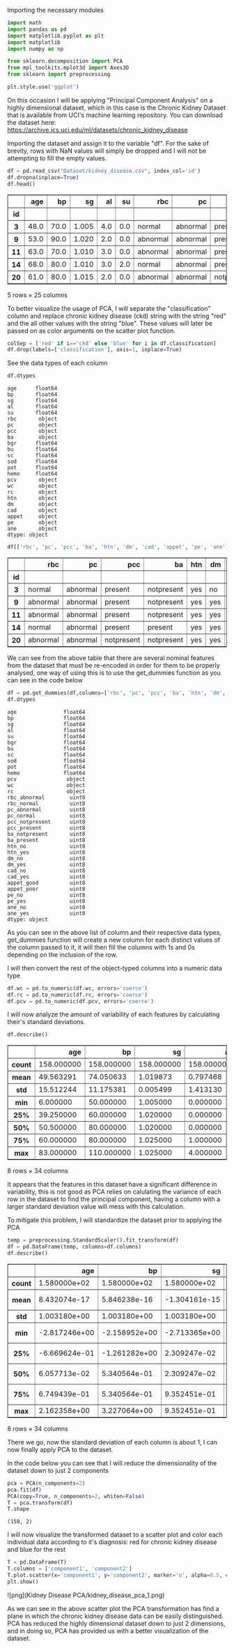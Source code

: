 
Importing the necessary modules


```python
import math
import pandas as pd
import matplotlib.pyplot as plt
import matplotlib
import numpy as np

from sklearn.decomposition import PCA
from mpl_toolkits.mplot3d import Axes3D
from sklearn import preprocessing

plt.style.use('ggplot')
```

On this occasion I will be applying "Principal Component Analysis" on a highly dimensional dataset, which in this case is the Chronic Kidney Dataset that is available from UCI's machine learning repository. You can download the dataset here: https://archive.ics.uci.edu/ml/datasets/chronic_kidney_disease

Importing the dataset and assign it to the variable "df". For the sake of brevity, rows with NaN values will simply be dropped and I will not be attempting to fill the empty values.


```python
df = pd.read_csv("Dataset/kidney_disease.csv", index_col='id')
df.dropna(inplace=True)
df.head()
```




<div>
<table border="1" class="dataframe">
  <thead>
    <tr style="text-align: right;">
      <th></th>
      <th>age</th>
      <th>bp</th>
      <th>sg</th>
      <th>al</th>
      <th>su</th>
      <th>rbc</th>
      <th>pc</th>
      <th>pcc</th>
      <th>ba</th>
      <th>bgr</th>
      <th>...</th>
      <th>pcv</th>
      <th>wc</th>
      <th>rc</th>
      <th>htn</th>
      <th>dm</th>
      <th>cad</th>
      <th>appet</th>
      <th>pe</th>
      <th>ane</th>
      <th>classification</th>
    </tr>
    <tr>
      <th>id</th>
      <th></th>
      <th></th>
      <th></th>
      <th></th>
      <th></th>
      <th></th>
      <th></th>
      <th></th>
      <th></th>
      <th></th>
      <th></th>
      <th></th>
      <th></th>
      <th></th>
      <th></th>
      <th></th>
      <th></th>
      <th></th>
      <th></th>
      <th></th>
      <th></th>
    </tr>
  </thead>
  <tbody>
    <tr>
      <th>3</th>
      <td>48.0</td>
      <td>70.0</td>
      <td>1.005</td>
      <td>4.0</td>
      <td>0.0</td>
      <td>normal</td>
      <td>abnormal</td>
      <td>present</td>
      <td>notpresent</td>
      <td>117.0</td>
      <td>...</td>
      <td>32</td>
      <td>6700</td>
      <td>3.9</td>
      <td>yes</td>
      <td>no</td>
      <td>no</td>
      <td>poor</td>
      <td>yes</td>
      <td>yes</td>
      <td>ckd</td>
    </tr>
    <tr>
      <th>9</th>
      <td>53.0</td>
      <td>90.0</td>
      <td>1.020</td>
      <td>2.0</td>
      <td>0.0</td>
      <td>abnormal</td>
      <td>abnormal</td>
      <td>present</td>
      <td>notpresent</td>
      <td>70.0</td>
      <td>...</td>
      <td>29</td>
      <td>12100</td>
      <td>3.7</td>
      <td>yes</td>
      <td>yes</td>
      <td>no</td>
      <td>poor</td>
      <td>no</td>
      <td>yes</td>
      <td>ckd</td>
    </tr>
    <tr>
      <th>11</th>
      <td>63.0</td>
      <td>70.0</td>
      <td>1.010</td>
      <td>3.0</td>
      <td>0.0</td>
      <td>abnormal</td>
      <td>abnormal</td>
      <td>present</td>
      <td>notpresent</td>
      <td>380.0</td>
      <td>...</td>
      <td>32</td>
      <td>4500</td>
      <td>3.8</td>
      <td>yes</td>
      <td>yes</td>
      <td>no</td>
      <td>poor</td>
      <td>yes</td>
      <td>no</td>
      <td>ckd</td>
    </tr>
    <tr>
      <th>14</th>
      <td>68.0</td>
      <td>80.0</td>
      <td>1.010</td>
      <td>3.0</td>
      <td>2.0</td>
      <td>normal</td>
      <td>abnormal</td>
      <td>present</td>
      <td>present</td>
      <td>157.0</td>
      <td>...</td>
      <td>16</td>
      <td>11000</td>
      <td>2.6</td>
      <td>yes</td>
      <td>yes</td>
      <td>yes</td>
      <td>poor</td>
      <td>yes</td>
      <td>no</td>
      <td>ckd</td>
    </tr>
    <tr>
      <th>20</th>
      <td>61.0</td>
      <td>80.0</td>
      <td>1.015</td>
      <td>2.0</td>
      <td>0.0</td>
      <td>abnormal</td>
      <td>abnormal</td>
      <td>notpresent</td>
      <td>notpresent</td>
      <td>173.0</td>
      <td>...</td>
      <td>24</td>
      <td>9200</td>
      <td>3.2</td>
      <td>yes</td>
      <td>yes</td>
      <td>yes</td>
      <td>poor</td>
      <td>yes</td>
      <td>yes</td>
      <td>ckd</td>
    </tr>
  </tbody>
</table>
<p>5 rows × 25 columns</p>
</div>



To better visualize the usage of PCA, I will separate the "classification" column and replace chronic kidney disease (ckd) string with the string "red" and the all other values with the string "blue". These values will later be passed on as color arguments on the scatter plot function.


```python
colSep = ['red' if i=='ckd' else 'blue' for i in df.classification]
df.drop(labels=['classification'], axis=1, inplace=True)
```

See the data types of each column


```python
df.dtypes
```




    age      float64
    bp       float64
    sg       float64
    al       float64
    su       float64
    rbc       object
    pc        object
    pcc       object
    ba        object
    bgr      float64
    bu       float64
    sc       float64
    sod      float64
    pot      float64
    hemo     float64
    pcv       object
    wc        object
    rc        object
    htn       object
    dm        object
    cad       object
    appet     object
    pe        object
    ane       object
    dtype: object




```python
df[['rbc', 'pc', 'pcc', 'ba', 'htn', 'dm', 'cad', 'appet', 'pe', 'ane']].head()
```




<div>

<table border="1" class="dataframe">
  <thead>
    <tr style="text-align: right;">
      <th></th>
      <th>rbc</th>
      <th>pc</th>
      <th>pcc</th>
      <th>ba</th>
      <th>htn</th>
      <th>dm</th>
      <th>cad</th>
      <th>appet</th>
      <th>pe</th>
      <th>ane</th>
    </tr>
    <tr>
      <th>id</th>
      <th></th>
      <th></th>
      <th></th>
      <th></th>
      <th></th>
      <th></th>
      <th></th>
      <th></th>
      <th></th>
      <th></th>
    </tr>
  </thead>
  <tbody>
    <tr>
      <th>3</th>
      <td>normal</td>
      <td>abnormal</td>
      <td>present</td>
      <td>notpresent</td>
      <td>yes</td>
      <td>no</td>
      <td>no</td>
      <td>poor</td>
      <td>yes</td>
      <td>yes</td>
    </tr>
    <tr>
      <th>9</th>
      <td>abnormal</td>
      <td>abnormal</td>
      <td>present</td>
      <td>notpresent</td>
      <td>yes</td>
      <td>yes</td>
      <td>no</td>
      <td>poor</td>
      <td>no</td>
      <td>yes</td>
    </tr>
    <tr>
      <th>11</th>
      <td>abnormal</td>
      <td>abnormal</td>
      <td>present</td>
      <td>notpresent</td>
      <td>yes</td>
      <td>yes</td>
      <td>no</td>
      <td>poor</td>
      <td>yes</td>
      <td>no</td>
    </tr>
    <tr>
      <th>14</th>
      <td>normal</td>
      <td>abnormal</td>
      <td>present</td>
      <td>present</td>
      <td>yes</td>
      <td>yes</td>
      <td>yes</td>
      <td>poor</td>
      <td>yes</td>
      <td>no</td>
    </tr>
    <tr>
      <th>20</th>
      <td>abnormal</td>
      <td>abnormal</td>
      <td>notpresent</td>
      <td>notpresent</td>
      <td>yes</td>
      <td>yes</td>
      <td>yes</td>
      <td>poor</td>
      <td>yes</td>
      <td>yes</td>
    </tr>
  </tbody>
</table>
</div>



We can see from the above table that there are several nominal features from the dataset that must be re-encoded in order for them to be properly analysed, one way of using this is to use the get_dummies function as you can see in the code below


```python
df = pd.get_dummies(df,columns=['rbc', 'pc', 'pcc', 'ba', 'htn', 'dm', 'cad', 'appet', 'pe', 'ane'])
df.dtypes
```




    age               float64
    bp                float64
    sg                float64
    al                float64
    su                float64
    bgr               float64
    bu                float64
    sc                float64
    sod               float64
    pot               float64
    hemo              float64
    pcv                object
    wc                 object
    rc                 object
    rbc_abnormal        uint8
    rbc_normal          uint8
    pc_abnormal         uint8
    pc_normal           uint8
    pcc_notpresent      uint8
    pcc_present         uint8
    ba_notpresent       uint8
    ba_present          uint8
    htn_no              uint8
    htn_yes             uint8
    dm_no               uint8
    dm_yes              uint8
    cad_no              uint8
    cad_yes             uint8
    appet_good          uint8
    appet_poor          uint8
    pe_no               uint8
    pe_yes              uint8
    ane_no              uint8
    ane_yes             uint8
    dtype: object



As you can see in the above list of column and their respective data types, get_dummies function will create a new column for each distinct values of the column passed to it, it will then fill the columns with 1s and 0s depending on the inclusion of the row.

I will then convert the rest of the object-typed columns into a numeric data type


```python
df.wc = pd.to_numeric(df.wc, errors='coerce')
df.rc = pd.to_numeric(df.rc, errors='coerce')
df.pcv = pd.to_numeric(df.pcv, errors='coerce')
```

I will now analyze the amount of variability of each features by calculating their's standard deviations.


```python
df.describe()
```




<div>

<table border="1" class="dataframe">
  <thead>
    <tr style="text-align: right;">
      <th></th>
      <th>age</th>
      <th>bp</th>
      <th>sg</th>
      <th>al</th>
      <th>su</th>
      <th>bgr</th>
      <th>bu</th>
      <th>sc</th>
      <th>sod</th>
      <th>pot</th>
      <th>...</th>
      <th>dm_no</th>
      <th>dm_yes</th>
      <th>cad_no</th>
      <th>cad_yes</th>
      <th>appet_good</th>
      <th>appet_poor</th>
      <th>pe_no</th>
      <th>pe_yes</th>
      <th>ane_no</th>
      <th>ane_yes</th>
    </tr>
  </thead>
  <tbody>
    <tr>
      <th>count</th>
      <td>158.000000</td>
      <td>158.000000</td>
      <td>158.000000</td>
      <td>158.000000</td>
      <td>158.000000</td>
      <td>158.000000</td>
      <td>158.000000</td>
      <td>158.000000</td>
      <td>158.000000</td>
      <td>158.000000</td>
      <td>...</td>
      <td>158.000000</td>
      <td>158.000000</td>
      <td>158.000000</td>
      <td>158.000000</td>
      <td>158.000000</td>
      <td>158.000000</td>
      <td>158.000000</td>
      <td>158.000000</td>
      <td>158.000000</td>
      <td>158.000000</td>
    </tr>
    <tr>
      <th>mean</th>
      <td>49.563291</td>
      <td>74.050633</td>
      <td>1.019873</td>
      <td>0.797468</td>
      <td>0.253165</td>
      <td>131.341772</td>
      <td>52.575949</td>
      <td>2.188608</td>
      <td>138.848101</td>
      <td>4.636709</td>
      <td>...</td>
      <td>0.822785</td>
      <td>0.177215</td>
      <td>0.930380</td>
      <td>0.069620</td>
      <td>0.879747</td>
      <td>0.120253</td>
      <td>0.873418</td>
      <td>0.126582</td>
      <td>0.898734</td>
      <td>0.101266</td>
    </tr>
    <tr>
      <th>std</th>
      <td>15.512244</td>
      <td>11.175381</td>
      <td>0.005499</td>
      <td>1.413130</td>
      <td>0.813397</td>
      <td>64.939832</td>
      <td>47.395382</td>
      <td>3.077615</td>
      <td>7.489421</td>
      <td>3.476351</td>
      <td>...</td>
      <td>0.383065</td>
      <td>0.383065</td>
      <td>0.255315</td>
      <td>0.255315</td>
      <td>0.326292</td>
      <td>0.326292</td>
      <td>0.333562</td>
      <td>0.333562</td>
      <td>0.302640</td>
      <td>0.302640</td>
    </tr>
    <tr>
      <th>min</th>
      <td>6.000000</td>
      <td>50.000000</td>
      <td>1.005000</td>
      <td>0.000000</td>
      <td>0.000000</td>
      <td>70.000000</td>
      <td>10.000000</td>
      <td>0.400000</td>
      <td>111.000000</td>
      <td>2.500000</td>
      <td>...</td>
      <td>0.000000</td>
      <td>0.000000</td>
      <td>0.000000</td>
      <td>0.000000</td>
      <td>0.000000</td>
      <td>0.000000</td>
      <td>0.000000</td>
      <td>0.000000</td>
      <td>0.000000</td>
      <td>0.000000</td>
    </tr>
    <tr>
      <th>25%</th>
      <td>39.250000</td>
      <td>60.000000</td>
      <td>1.020000</td>
      <td>0.000000</td>
      <td>0.000000</td>
      <td>97.000000</td>
      <td>26.000000</td>
      <td>0.700000</td>
      <td>135.000000</td>
      <td>3.700000</td>
      <td>...</td>
      <td>1.000000</td>
      <td>0.000000</td>
      <td>1.000000</td>
      <td>0.000000</td>
      <td>1.000000</td>
      <td>0.000000</td>
      <td>1.000000</td>
      <td>0.000000</td>
      <td>1.000000</td>
      <td>0.000000</td>
    </tr>
    <tr>
      <th>50%</th>
      <td>50.500000</td>
      <td>80.000000</td>
      <td>1.020000</td>
      <td>0.000000</td>
      <td>0.000000</td>
      <td>115.500000</td>
      <td>39.500000</td>
      <td>1.100000</td>
      <td>139.000000</td>
      <td>4.500000</td>
      <td>...</td>
      <td>1.000000</td>
      <td>0.000000</td>
      <td>1.000000</td>
      <td>0.000000</td>
      <td>1.000000</td>
      <td>0.000000</td>
      <td>1.000000</td>
      <td>0.000000</td>
      <td>1.000000</td>
      <td>0.000000</td>
    </tr>
    <tr>
      <th>75%</th>
      <td>60.000000</td>
      <td>80.000000</td>
      <td>1.025000</td>
      <td>1.000000</td>
      <td>0.000000</td>
      <td>131.750000</td>
      <td>49.750000</td>
      <td>1.600000</td>
      <td>144.000000</td>
      <td>4.900000</td>
      <td>...</td>
      <td>1.000000</td>
      <td>0.000000</td>
      <td>1.000000</td>
      <td>0.000000</td>
      <td>1.000000</td>
      <td>0.000000</td>
      <td>1.000000</td>
      <td>0.000000</td>
      <td>1.000000</td>
      <td>0.000000</td>
    </tr>
    <tr>
      <th>max</th>
      <td>83.000000</td>
      <td>110.000000</td>
      <td>1.025000</td>
      <td>4.000000</td>
      <td>5.000000</td>
      <td>490.000000</td>
      <td>309.000000</td>
      <td>15.200000</td>
      <td>150.000000</td>
      <td>47.000000</td>
      <td>...</td>
      <td>1.000000</td>
      <td>1.000000</td>
      <td>1.000000</td>
      <td>1.000000</td>
      <td>1.000000</td>
      <td>1.000000</td>
      <td>1.000000</td>
      <td>1.000000</td>
      <td>1.000000</td>
      <td>1.000000</td>
    </tr>
  </tbody>
</table>
<p>8 rows × 34 columns</p>
</div>



It appears that the features in this dataset have a significant difference in variability, this is not good as PCA relies on calulating the variance of each row in the dataset to find the principal component, having a column with a larger standard deviation value will mess with this calculation.

To mitigate this problem, I will standardize the dataset prior to applying the PCA


```python
temp = preprocessing.StandardScaler().fit_transform(df)
df = pd.DataFrame(temp, columns=df.columns)
df.describe()
```




<div>

<table border="1" class="dataframe">
  <thead>
    <tr style="text-align: right;">
      <th></th>
      <th>age</th>
      <th>bp</th>
      <th>sg</th>
      <th>al</th>
      <th>su</th>
      <th>bgr</th>
      <th>bu</th>
      <th>sc</th>
      <th>sod</th>
      <th>pot</th>
      <th>...</th>
      <th>dm_no</th>
      <th>dm_yes</th>
      <th>cad_no</th>
      <th>cad_yes</th>
      <th>appet_good</th>
      <th>appet_poor</th>
      <th>pe_no</th>
      <th>pe_yes</th>
      <th>ane_no</th>
      <th>ane_yes</th>
    </tr>
  </thead>
  <tbody>
    <tr>
      <th>count</th>
      <td>1.580000e+02</td>
      <td>1.580000e+02</td>
      <td>1.580000e+02</td>
      <td>1.580000e+02</td>
      <td>1.580000e+02</td>
      <td>1.580000e+02</td>
      <td>1.580000e+02</td>
      <td>158.000000</td>
      <td>1.580000e+02</td>
      <td>1.580000e+02</td>
      <td>...</td>
      <td>1.580000e+02</td>
      <td>158.000000</td>
      <td>1.580000e+02</td>
      <td>1.580000e+02</td>
      <td>1.580000e+02</td>
      <td>1.580000e+02</td>
      <td>158.000000</td>
      <td>158.000000</td>
      <td>1.580000e+02</td>
      <td>1.580000e+02</td>
    </tr>
    <tr>
      <th>mean</th>
      <td>8.432074e-17</td>
      <td>5.846238e-16</td>
      <td>-1.304161e-15</td>
      <td>-1.349132e-16</td>
      <td>-2.248553e-17</td>
      <td>-4.497106e-17</td>
      <td>8.994212e-17</td>
      <td>0.000000</td>
      <td>9.893633e-16</td>
      <td>5.621382e-17</td>
      <td>...</td>
      <td>-1.349132e-16</td>
      <td>0.000000</td>
      <td>1.798842e-16</td>
      <td>-6.745659e-17</td>
      <td>4.497106e-17</td>
      <td>-4.497106e-17</td>
      <td>0.000000</td>
      <td>0.000000</td>
      <td>4.497106e-17</td>
      <td>-8.994212e-17</td>
    </tr>
    <tr>
      <th>std</th>
      <td>1.003180e+00</td>
      <td>1.003180e+00</td>
      <td>1.003180e+00</td>
      <td>1.003180e+00</td>
      <td>1.003180e+00</td>
      <td>1.003180e+00</td>
      <td>1.003180e+00</td>
      <td>1.003180</td>
      <td>1.003180e+00</td>
      <td>1.003180e+00</td>
      <td>...</td>
      <td>1.003180e+00</td>
      <td>1.003180</td>
      <td>1.003180e+00</td>
      <td>1.003180e+00</td>
      <td>1.003180e+00</td>
      <td>1.003180e+00</td>
      <td>1.003180</td>
      <td>1.003180</td>
      <td>1.003180e+00</td>
      <td>1.003180e+00</td>
    </tr>
    <tr>
      <th>min</th>
      <td>-2.817246e+00</td>
      <td>-2.158952e+00</td>
      <td>-2.713365e+00</td>
      <td>-5.661221e-01</td>
      <td>-3.122333e-01</td>
      <td>-9.475974e-01</td>
      <td>-9.011706e-01</td>
      <td>-0.583015</td>
      <td>-3.730148e+00</td>
      <td>-6.165957e-01</td>
      <td>...</td>
      <td>-2.154729e+00</td>
      <td>-0.464095</td>
      <td>-3.655631e+00</td>
      <td>-2.735506e-01</td>
      <td>-2.704772e+00</td>
      <td>-3.697170e-01</td>
      <td>-2.626785</td>
      <td>-0.380693</td>
      <td>-2.979094e+00</td>
      <td>-3.356725e-01</td>
    </tr>
    <tr>
      <th>25%</th>
      <td>-6.669624e-01</td>
      <td>-1.261282e+00</td>
      <td>2.309247e-02</td>
      <td>-5.661221e-01</td>
      <td>-3.122333e-01</td>
      <td>-5.305059e-01</td>
      <td>-5.625116e-01</td>
      <td>-0.485227</td>
      <td>-5.154386e-01</td>
      <td>-2.703085e-01</td>
      <td>...</td>
      <td>4.640955e-01</td>
      <td>-0.464095</td>
      <td>2.735506e-01</td>
      <td>-2.735506e-01</td>
      <td>3.697170e-01</td>
      <td>-3.697170e-01</td>
      <td>0.380693</td>
      <td>-0.380693</td>
      <td>3.356725e-01</td>
      <td>-3.356725e-01</td>
    </tr>
    <tr>
      <th>50%</th>
      <td>6.057713e-02</td>
      <td>5.340564e-01</td>
      <td>2.309247e-02</td>
      <td>-5.661221e-01</td>
      <td>-3.122333e-01</td>
      <td>-2.447210e-01</td>
      <td>-2.767680e-01</td>
      <td>-0.354843</td>
      <td>2.034626e-02</td>
      <td>-3.945044e-02</td>
      <td>...</td>
      <td>4.640955e-01</td>
      <td>-0.464095</td>
      <td>2.735506e-01</td>
      <td>-2.735506e-01</td>
      <td>3.697170e-01</td>
      <td>-3.697170e-01</td>
      <td>0.380693</td>
      <td>-0.380693</td>
      <td>3.356725e-01</td>
      <td>-3.356725e-01</td>
    </tr>
    <tr>
      <th>75%</th>
      <td>6.749439e-01</td>
      <td>5.340564e-01</td>
      <td>9.352451e-01</td>
      <td>1.437770e-01</td>
      <td>-3.122333e-01</td>
      <td>6.306235e-03</td>
      <td>-5.981458e-02</td>
      <td>-0.191863</td>
      <td>6.900774e-01</td>
      <td>7.597862e-02</td>
      <td>...</td>
      <td>4.640955e-01</td>
      <td>-0.464095</td>
      <td>2.735506e-01</td>
      <td>-2.735506e-01</td>
      <td>3.697170e-01</td>
      <td>-3.697170e-01</td>
      <td>0.380693</td>
      <td>-0.380693</td>
      <td>3.356725e-01</td>
      <td>-3.356725e-01</td>
    </tr>
    <tr>
      <th>max</th>
      <td>2.162358e+00</td>
      <td>3.227064e+00</td>
      <td>9.352451e-01</td>
      <td>2.273474e+00</td>
      <td>5.854375e+00</td>
      <td>5.540492e+00</td>
      <td>5.427520e+00</td>
      <td>4.241194</td>
      <td>1.493755e+00</td>
      <td>1.222489e+01</td>
      <td>...</td>
      <td>4.640955e-01</td>
      <td>2.154729</td>
      <td>2.735506e-01</td>
      <td>3.655631e+00</td>
      <td>3.697170e-01</td>
      <td>2.704772e+00</td>
      <td>0.380693</td>
      <td>2.626785</td>
      <td>3.356725e-01</td>
      <td>2.979094e+00</td>
    </tr>
  </tbody>
</table>
<p>8 rows × 34 columns</p>
</div>



There we go, now the standard deviation of each column is about 1, I can now finally apply PCA to the dataset.

In the code below you can see that I will reduce the dimensionality of the dataset down to just 2 components


```python
pca = PCA(n_components=2)
pca.fit(df)
PCA(copy=True, n_components=2, whiten=False)
T = pca.transform(df)
T.shape
```




    (158, 2)



I will now visualize the transformed dataset to a scatter plot and color each individual data according to it's diagnosis: red for chronic kidney disease and blue for the rest


```python
T = pd.DataFrame(T)
T.columns = ['component1', 'component2']
T.plot.scatter(x='component1', y='component2', marker='o', alpha=0.5, c=colSep)
plt.show()
```


![png](Kidney Disease PCA/kidney_disease_pca_1.png)


As we can see in the above scatter plot the PCA transformation has find a plane in which the chronic kidney disease data can be easily distinguished. PCA has reduced the highly dimensional dataset down to just 2 dimensions, and in doing so, PCA has provided us with a better visualization of the dataset.


```python

```
